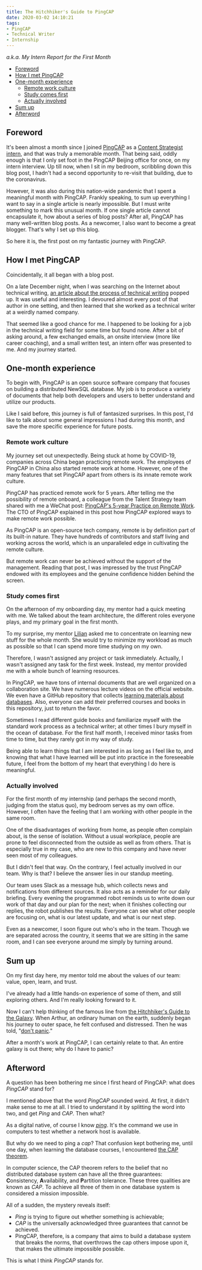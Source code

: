 ```yaml
---
title: The Hitchhiker's Guide to PingCAP
date: 2020-03-02 14:10:21
tags:
- PingCAP
- Technical Writer
- Internship
---
```


*a.k.a. My Intern Report for the First Month*

<!-- more -->

- [Foreword](#foreword)
- [How I met PingCAP](#how-i-met-pingcap)
- [One-month experience](#one-month-experience)
    - [Remote work culture](#remote-work-culture)
    - [Study comes first](#study-comes-first)
    - [Actually involved](#actually-involved)
- [Sum up](#sum-up)
- [Afterword](#afterword)

## Foreword

It's been almost a month since [I](https://github.com/ran-huang) joined [PingCAP](https://pingcap.com/en/) as a [Content Strategist intern](https://pingcap.com/about-cn/recruit/campus/content-strategist-intern/), and that was truly a memorable month. That being said, oddly enough is that I only set foot in the PingCAP Beijing office for once, on my intern interview. Up till now, when I sit in my bedroom, scribbling down this blog post, I hadn't had a second opportunity to re-visit that building, due to the coronavirus.

However, it was also during this nation-wide pandemic that I spent a meaningful month with PingCAP. Frankly speaking, to sum up everything I want to say in a single article is nearly impossible. But I must write something to mark this unusual month. If one single article cannot encapsulate it, how about a series of blog posts? After all, PingCAP has many well-written blog posts. As a newcomer, I also want to become a great blogger. That's why I set up this blog.

So here it is, the first post on my fantastic journey with PingCAP.

## How I met PingCAP

Coincidentally, it all began with a blog post.

On a late December night, when I was searching on the Internet about technical writing, [an article about the process of technical writing](https://www.jianshu.com/p/d4b99eb70534) popped up. It was useful and interesting. I devoured almost every post of that author in one setting, and then learned that she worked as a technical writer at a weirdly named company.

That seemed like a good chance for me. I happened to be looking for a job in the technical writing field for some time but found none. After a bit of asking around, a few exchanged emails, an onsite interview (more like career coaching), and a small written test, an intern offer was presented to me. And my journey started.

## One-month experience

To begin with, PingCAP is an open source software company that focuses on building a distributed NewSQL database. My job is to produce a variety of documents that help both developers and users to better understand and utilize our products.

Like I said before, this journey is full of fantasized surprises. In this post, I'd like to talk about some general impressions I had during this month, and save the more specific experience for future posts.

### Remote work culture

My journey set out unexpectedly. Being stuck at home by COVID-19, companies across China began practicing remote work. The employees of PingCAP in China also started remote work at home. However, one of the many features that set PingCAP apart from others is its innate remote work culture.

PingCAP has practiced remote work for 5 years. After telling me the possibility of remote onboard, a colleague from the Talent Strategy team shared with me a WeChat post: [PingCAP's 5-year Practice on Remote Work](https://mp.weixin.qq.com/s?__biz=MzI3NDIxNTQyOQ==&mid=2247490762&idx=1&sn=7bbc0282e1557d1cd85516bfd8d85768&chksm=eb163ba0dc61b2b6afe0c18d851746753bd72abf7505b7cc254c71d1c64307e4955d530b5bc2&scene=126&sessionid=1581845304&key=833f3c48432793b292343522dd7c33db0b085dad4f787a378812851522138abdff46307d9bbcc10c5b5ef7f532705bed7deaff30fa883d8a0874b2ae7deb4706129b0d49e0c359a3c44d49effe734df5&ascene=1&uin=NzM3NDQxNjYw&devicetype=Windows+10&version=62080079&lang=zh_CN&exportkey=AYVUIxSJK4orgHnTdaYFT9E%3D&pass_ticket=EHjh5rFigRGqpzRPwQiBmWUNdsYpTeEkaLTCuKMFrmHTU9CtCNU90NKhg9VVZxym). The CTO of PingCAP explained in this post how PingCAP explored ways to make remote work possible.

As PingCAP is an open-source tech company, remote is by definition part of its built-in nature. They have hundreds of contributors and staff living and working across the world, which is an unparalleled edge in cultivating the remote culture.

But remote work can never be achieved without the support of the management. Reading that post, I was impressed by the trust PingCAP endowed with its employees and the genuine confidence hidden behind the screen.

### Study comes first

On the afternoon of my onboarding day, my mentor had a quick meeting with me. We talked about the team architecture, the different roles everyone plays, and my primary goal in the first month.

To my surprise, my mentor [Lilian](https://www.linkedin.com/in/lilian-lee-54305777/) asked me to concentrate on learning new stuff for the whole month. She would try to minimize my workload as much as possible so that I can spend more time studying on my own.

Therefore, I wasn't assigned any project or task immediately. Actually, I wasn't assigned any task for the first week. Instead, my mentor provided me with a whole bunch of learning resources.

In PingCAP, we have tons of internal documents that are well organized on a collaboration site. We have numerous lecture videos on the official website. We even have a GitHub repository that collects [learning materials about databases](https://github.com/pingcap/awesome-database-learning). Also, everyone can add their preferred courses and books in this repository, just to return the favor.

Sometimes I read different guide books and familiarize myself with the standard work process as a technical writer; at other times I bury myself in the ocean of database. For the first half month, I received minor tasks from time to time, but they rarely got in my way of study.

Being able to learn things that I am interested in as long as I feel like to, and knowing that what I have learned will be put into practice in the foreseeable future, I feel from the bottom of my heart that everything I do here is meaningful.

### Actually involved

For the first month of my internship (and perhaps the second month, judging from the status quo), my bedroom serves as my own office. However, I often have the feeling that I am working with other people in the same room.

One of the disadvantages of working from home, as people often complain about, is the sense of isolation. Without a usual workplace, people are prone to feel disconnected from the outside as well as from others. That is especially true in my case, who are new to this company and have never seen most of my colleagues.

But I didn't feel that way. On the contrary, I feel actually involved in our team. Why is that? I believe the answer lies in our standup meeting.

Our team uses Slack as a message hub, which collects news and notifications from different sources. It also acts as a reminder for our daily briefing. Every evening the programmed robot reminds us to write down our work of that day and our plan for the next; when it finishes collecting our replies, the robot publishes the results. Everyone can see what other people are focusing on, what is our latest update, and what is our next step.

Even as a newcomer, I soon figure out who's who in the team. Though we are separated across the country, it seems that we are sitting in the same room, and I can see everyone around me simply by turning around.

## Sum up

On my first day here, my mentor told me about the values of our team: value, open, learn, and trust.

I've already had a little hands-on experience of some of them, and still exploring others. And I'm really looking forward to it.

Now I can't help thinking of the famous line from [the Hitchhiker's Guide to the Galaxy](https://en.wikipedia.org/wiki/The_Hitchhiker%27s_Guide_to_the_Galaxy). When Arthur, an ordinary human on the earth, suddenly began his journey to outer space, he felt confused and distressed. Then he was told, "[don't panic](https://en.wikipedia.org/wiki/Phrases_from_The_Hitchhiker%27s_Guide_to_the_Galaxy#Don't_Panic)."

After a month's work at PingCAP, I can certainly relate to that. An entire galaxy is out there; why do I have to panic?

## Afterword

A question has been bothering me since I first heard of PingCAP: what does *PingCAP* stand for?

I mentioned above that the word *PingCAP* sounded weird. At first, it didn't make sense to me at all. I tried to understand it by splitting the word into two, and get *Ping* and *CAP*. Then what?

As a digital native, of course I know [*ping*](https://en.wikipedia.org/wiki/Ping_(networking_utility)). It's the command we use in computers to test whether a network host is available.

But why do we need to ping a *cap*? That confusion kept bothering me, until one day, when learning the database courses, I encountered [the CAP theorem](https://en.wikipedia.org/wiki/CAP_theorem).

In computer science, the CAP theorem refers to the belief that no distributed database system can have all the three guarantees: **C**onsistency, **A**vailability, and **P**artition tolerance. These three qualities are known as *CAP*. To achieve all three of them in one database system is considered a mission impossible.

All of a sudden, the mystery reveals itself:

- *Ping* is trying to figure out whether something is achievable;
- *CAP* is the universally acknowledged three guarantees that cannot be achieved.
- PingCAP, therefore, is a company that aims to build a database system that breaks the norms, that overthrows the cap others impose upon it, that makes the ultimate impossible possible.

This is what I think *PingCAP* stands for.
